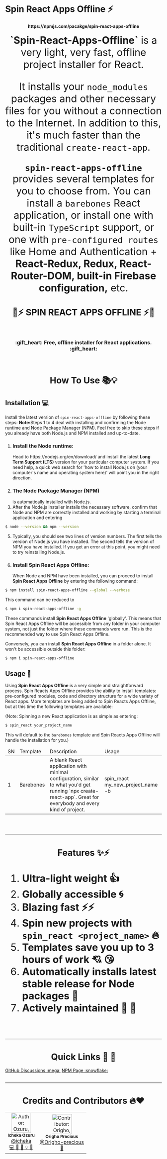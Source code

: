 # Spin React Apps Offline ⚡️
<div align="center"><b> https://npmjs.com/pacakge/spin-react-apps-offline </b></div>
<br />
<div align="center">
  <font size="+3">
  <b>`Spin-React-Apps-Offline`</b> is a very light, very fast, offline project installer for React. 

It installs your `node_modules` packages and other necessary files for you without a connection to the Internet. In addition to this, it's much faster than the traditional `create-react-app`. 

<b>`spin-react-apps-offline`</b> provides several templates for you to choose from. You can install a `barebones` React application, or install one with built-in `TypeScript` support, or one with `pre-configured routes` like Home and Authentication + <b>React-Redux, Redux, React-Router-DOM, built-in Firebase configuration,</b> etc.
  </font>
</div>

<div align="center">
  <h1>🚀⚡️ SPIN REACT APPS OFFLINE ⚡️🚀</h1>
  <br />
  <h3>:gift_heart: Free, offline installer for React applications. :gift_heart:</h3>
</div>
<br />
<div align="center" border="2">
  
  # How To Use 📚💡
  
 </div>
 
## Installation 💻
Install the latest version of `spin-react-apps-offline` by following these steps:
<b>Note:</b>Steps 1 to 4 deal with installing and confirming the Node runtime and Node Package Manager (NPM). Feel free to skip these steps if you already have both Node.js and NPM installed and up-to-date.
     
1. <h3>Install the Node runtime:</h3> Head to https://nodejs.org/en/download/ and install the latest <b>Long Term Support (LTS)</b> version for your particular computer system. If you need help, a quick web search for 'how to install Node.js on (your computer's name and operating system here)' will point you in the right direction.
2. <h3>The Node Package Manager (NPM)</h3> is automatically installed with Node.js.
3. After the Node.js installer installs the necessary software, confirm that Node and NPM are correctly installed and working by starting a terminal application and entering 

```bash
$ node --version && npm --version
```

5. Typically, you should see two lines of version numbers. The first tells the version of Node.js you have installed. The second tells the version of NPM you have installed. If you get an error at this point, you might need to try reinstalling Node.js.
6. <h3>Install Spin React Apps Offline:</h3> When Node and NPM have been installed, you can proceed to install <b>Spin React Apps Offline</b> by entering the following command:

```bash
$ npm install spin-react-apps-offline --global --verbose
```

This command can be reduced to

```bash
$ npm i spin-react-apps-offline -g
```

These commands install <b>Spin React Apps Offline</b> 'globally'. This means that Spin React Apps Offline will be accessible from any folder in your computer system, not just the folder where these commands were run. This is the recommended way to use Spin React Apps Offline.

Conversely, you can install <b>Spin React Apps Offline</b> in a folder alone. It won't be accessible outside this folder:

```bash
$ npm i spin-react-apps-offline
```
     
## Usage 📖
Using <b>Spin React Apps Offline</b> is a very simple and straightforward process.
Spin Reacts Apps Offline provides the ability to install templates: pre-configured modules, code and directory structure for a wide variety of React apps.
More templates are being added to Spin Reacts Apps Offline, but at this time the following templates are available:

(Note: Spinning a new React application is as simple as entering:


```bash
$ spin_react your_project_name
```


This will default to the `barebones` template and Spin Reacts Apps Offline will handle the installation for you.)

  
  <table>
    <thead>
       <tr>
         <td>SN</td> <td>Template</td> <td>Description</td> <td>Usage</td>
       </tr>
    </thead>
    <tbody>
       <tr>
         <td>1</td> <td> Barebones</td> <td>A blank React application with minimal configuration, similar to what you'd get running `npx create-react-app`. Great for everybody and every kind of project.</td> 
         <td>
         spin_react my_new_project_name -b
         </td>
       </tr>
    </tbody>
  </table>
  </div>
</div>

<br />
<br />
<hr />
<div align="center">
  
  # Features ✨⚡️
 
</div>
<div>
  <font size="+3">
  
  1. <b>Ultra-light weight :+1: </b>
  2. <b>Globally accessible :cyclone: </b>
  3. <b>Blazing fast ⚡️⚡️</b>
  4. <b>Spin new projects with `spin_react <project_name>` 🔥</b>
  5. <b>Templates save you up to 3 hours of work :cupid: :kissing_heart: </b>
  6. <b>Automatically installs latest stable release for Node packages :yellow_heart: </b>
  7. <b>Actively maintained :bug: :hatched_chick: </b>

  </font>
</div>


<br />
<br />
<hr />
<div align="center">
  
  # Quick Links :rocket: :minibus:
 
</div>
<span>
  <a bgcolor="red" href="https://github.com/Icheka/spin-react-apps-offline/discussions">GitHub Discussions :mega:</a>
  <a bgcolor="red" href="https://github.com/Icheka/spin-react-apps-offline/discussions">NPM Page :snowflake:</a>
</span>


<br />
<br />
<hr />
<div align="center">
  <h1 align="center">Credits and Contributors 🔥❤️️</h1>
  <!-- DO NOT EDIT THIS SECTION!!! -->
   <table>
     <tr>
       <td align="center">
         <a href="https://github.com/icheka">
           <img src="https://avatars.githubusercontent.com/u/51906655?s=460&u=58d65f48f4b3bda6527ed8c420325ccfbcd3fa4d&v=4" alt="Author: Ozuru, Icheka Fortune" width="64px" />
           <br />
           <sub>
             <b>Icheka Ozuru</b>
             <br />
             <a href="https://github.com/icheka">@icheka</a>
           </sub>
         </a>
         <br />
         <a href="https://github.com/icheka/spin-react-apps-offline/commits?author=icheka" title="Code">
           💻
         </a>
         <a href="https://github.com/icheka/spin-react-apps-offline/commits?author=icheka" title="Maintenance">
           🚧
         </a>
         <a href="https://github.com/icheka/spin-react-apps-offline/commits?author=icheka" title="Documentation">
           📖
         </a>
         <a href="https://github.com/icheka/spin-react-apps-offline/commits?author=icheka" title="Examples">
           💡
         </a>
         <a href="https://github.com/icheka/spin-react-apps-offline/commits?author=icheka" title="Design">
           🎨
         </a>
       </td>
       <!-- end Icheka -->
       <td align="center">
         <a href="https://github.com/Origho-precious">
           <img src="https://avatars.githubusercontent.com/u/53418429?s=460&u=72f4643959f66dbb8124d31f07a0a206606fcd83&v=4" alt="Contributor: Origho, Precious" width="64px" />
           <br />
           <sub>
             <b>Origho Precious</b>
             <br />
             <a href="https://github.com/Origho-precious">@Origho-precious</a>
           </sub>
         </a>
         <br />
         <a href="https://github.com/icheka/spin-react-apps-offline/commits?author=icheka" title="Maintenance">
           🚧
         </a>
       </td> 
     </tr>
     <!-- end Origho, Precious -->
  </table>
  
</div>
